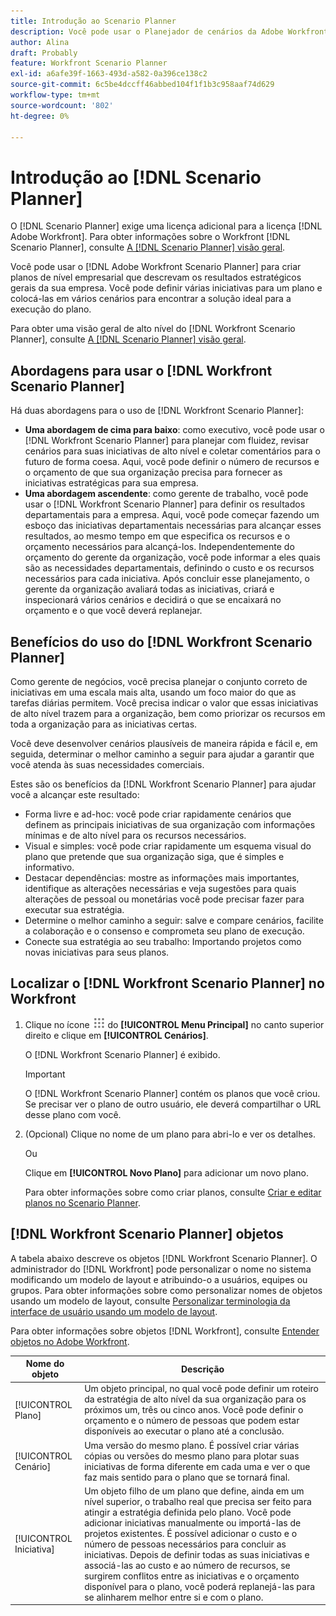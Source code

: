 ```yaml
---
title: Introdução ao Scenario Planner
description: Você pode usar o Planejador de cenários da Adobe Workfront para criar planos de nível empresarial que descrevam os resultados estratégicos gerais de sua empresa. Você pode definir várias iniciativas para um plano e colocá-las em vários cenários para encontrar a solução ideal para a execução do plano.
author: Alina
draft: Probably
feature: Workfront Scenario Planner
exl-id: a6afe39f-1663-493d-a582-0a396ce138c2
source-git-commit: 6c5be4dccff46abbed104f1f1b3c958aaf74d629
workflow-type: tm+mt
source-wordcount: '802'
ht-degree: 0%

---
```


# Introdução ao [!DNL Scenario Planner]

O [!DNL Scenario Planner] exige uma licença adicional para a licença [!DNL Adobe Workfront]. Para obter informações sobre o Workfront [!DNL Scenario Planner], consulte [A [!DNL Scenario Planner] visão geral](../scenario-planner/scenario-planner-overview.md).

Você pode usar o [!DNL Adobe Workfront Scenario Planner] para criar planos de nível empresarial que descrevam os resultados estratégicos gerais da sua empresa. Você pode definir várias iniciativas para um plano e colocá-las em vários cenários para encontrar a solução ideal para a execução do plano.

Para obter uma visão geral de alto nível do [!DNL Workfront Scenario Planner], consulte [A [!DNL Scenario Planner] visão geral](../scenario-planner/scenario-planner-overview.md).

## Abordagens para usar o [!DNL Workfront Scenario Planner]

Há duas abordagens para o uso de [!DNL Workfront Scenario Planner]:

* **Uma abordagem de cima para baixo**: como executivo, você pode usar o [!DNL Workfront Scenario Planner] para planejar com fluidez, revisar cenários para suas iniciativas de alto nível e coletar comentários para o futuro de forma coesa. Aqui, você pode definir o número de recursos e o orçamento de que sua organização precisa para fornecer as iniciativas estratégicas para sua empresa.
* **Uma abordagem ascendente**: como gerente de trabalho, você pode usar o [!DNL Workfront Scenario Planner] para definir os resultados departamentais para a empresa. Aqui, você pode começar fazendo um esboço das iniciativas departamentais necessárias para alcançar esses resultados, ao mesmo tempo em que especifica os recursos e o orçamento necessários para alcançá-los. Independentemente do orçamento do gerente da organização, você pode informar a eles quais são as necessidades departamentais, definindo o custo e os recursos necessários para cada iniciativa. Após concluir esse planejamento, o gerente da organização avaliará todas as iniciativas, criará e inspecionará vários cenários e decidirá o que se encaixará no orçamento e o que você deverá replanejar.

## Benefícios do uso do [!DNL Workfront Scenario Planner]

Como gerente de negócios, você precisa planejar o conjunto correto de iniciativas em uma escala mais alta, usando um foco maior do que as tarefas diárias permitem. Você precisa indicar o valor que essas iniciativas de alto nível trazem para a organização, bem como priorizar os recursos em toda a organização para as iniciativas certas.

Você deve desenvolver cenários plausíveis de maneira rápida e fácil e, em seguida, determinar o melhor caminho a seguir para ajudar a garantir que você atenda às suas necessidades comerciais.

Estes são os benefícios da [!DNL Workfront Scenario Planner] para ajudar você a alcançar este resultado:

* Forma livre e ad-hoc: você pode criar rapidamente cenários que definem as principais iniciativas de sua organização com informações mínimas e de alto nível para os recursos necessários.
* Visual e simples: você pode criar rapidamente um esquema visual do plano que pretende que sua organização siga, que é simples e informativo.
* Destacar dependências: mostre as informações mais importantes, identifique as alterações necessárias e veja sugestões para quais alterações de pessoal ou monetárias você pode precisar fazer para executar sua estratégia.
* Determine o melhor caminho a seguir: salve e compare cenários, facilite a colaboração e o consenso e comprometa seu plano de execução.
* Conecte sua estratégia ao seu trabalho: Importando projetos como novas iniciativas para seus planos.

## Localizar o [!DNL Workfront Scenario Planner] no Workfront

1. Clique no ícone ![](assets/main-menu-icon.png) do **[!UICONTROL Menu Principal]** no canto superior direito e clique em **[!UICONTROL Cenários]**.

   <!--drafted for Shell: or click the **Main Menu** <insert icon> in the upper-left corner, if it's available.-->

   O [!DNL Workfront Scenario Planner] é exibido.

   >[!IMPORTANT]
   >
   >O [!DNL Workfront Scenario Planner] contém os planos que você criou. Se precisar ver o plano de outro usuário, ele deverá compartilhar o URL desse plano com você.

1. (Opcional) Clique no nome de um plano para abri-lo e ver os detalhes.

   Ou

   Clique em **[!UICONTROL Novo Plano]** para adicionar um novo plano.

   Para obter informações sobre como criar planos, consulte [Criar e editar planos no Scenario Planner](../scenario-planner/create-and-edit-plans.md).

## [!DNL Workfront Scenario Planner] objetos

A tabela abaixo descreve os objetos [!DNL Workfront Scenario Planner]. O administrador do [!DNL Workfront] pode personalizar o nome no sistema modificando um modelo de layout e atribuindo-o a usuários, equipes ou grupos. Para obter informações sobre como personalizar nomes de objetos usando um modelo de layout, consulte [Personalizar terminologia da interface de usuário usando um modelo de layout](../administration-and-setup/customize-workfront/use-layout-templates/customize-terminology.md).

Para obter informações sobre objetos [!DNL Workfront], consulte [Entender objetos no Adobe Workfront](../workfront-basics/navigate-workfront/workfront-navigation/understand-objects.md).

| Nome do objeto | Descrição |
|---|---|
| [!UICONTROL Plano] | Um objeto principal, no qual você pode definir um roteiro da estratégia de alto nível da sua organização para os próximos um, três ou cinco anos. Você pode definir o orçamento e o número de pessoas que podem estar disponíveis ao executar o plano até a conclusão. |
| [!UICONTROL Cenário] | Uma versão do mesmo plano. É possível criar várias cópias ou versões do mesmo plano para plotar suas iniciativas de forma diferente em cada uma e ver o que faz mais sentido para o plano que se tornará final. |
| [!UICONTROL Iniciativa] | Um objeto filho de um plano que define, ainda em um nível superior, o trabalho real que precisa ser feito para atingir a estratégia definida pelo plano. Você pode adicionar iniciativas manualmente ou importá-las de projetos existentes. É possível adicionar o custo e o número de pessoas necessários para concluir as iniciativas. Depois de definir todas as suas iniciativas e associá-las ao custo e ao número de recursos, se surgirem conflitos entre as iniciativas e o orçamento disponível para o plano, você poderá replanejá-las para se alinharem melhor entre si e com o plano. |
